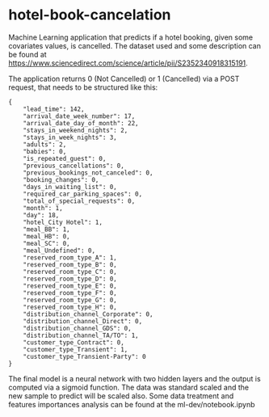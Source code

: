 # hotel-book-cancelation
Machine Learning application that predicts if a hotel booking, given some covariates values, is cancelled. The dataset used and some description can be found at https://www.sciencedirect.com/science/article/pii/S2352340918315191.

The application returns 0 (Not Cancelled) or 1 (Cancelled) via a POST request, that needs to be structured like this:
```
{  
    "lead_time": 142,
    "arrival_date_week_number": 17,
    "arrival_date_day_of_month": 22,
    "stays_in_weekend_nights": 2,
    "stays_in_week_nights": 3,
    "adults": 2,
    "babies": 0,
    "is_repeated_guest": 0,
    "previous_cancellations": 0,
    "previous_bookings_not_canceled": 0,
    "booking_changes": 0,
    "days_in_waiting_list": 0,
    "required_car_parking_spaces": 0,
    "total_of_special_requests": 0,
    "month": 1,
    "day": 18,
    "hotel_City Hotel": 1,
    "meal_BB": 1,
    "meal_HB": 0,
    "meal_SC": 0,
    "meal_Undefined": 0,
    "reserved_room_type_A": 1,
    "reserved_room_type_B": 0,
    "reserved_room_type_C": 0,
    "reserved_room_type_D": 0,
    "reserved_room_type_E": 0,
    "reserved_room_type_F": 0,
    "reserved_room_type_G": 0,
    "reserved_room_type_H": 0,
    "distribution_channel_Corporate": 0,
    "distribution_channel_Direct": 0,
    "distribution_channel_GDS": 0,
    "distribution_channel_TA/TO": 1,
    "customer_type_Contract": 0,
    "customer_type_Transient": 1,
    "customer_type_Transient-Party": 0
}
``` 

The final model is a neural network with two hidden layers and the output is computed via a sigmoid function. The data was standard scaled and the new sample to predict will be scaled also. Some data treatment and features importances analysis can be found at the ml-dev/notebook.ipynb